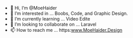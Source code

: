 - 👋 Hi, I’m @MoeHaider
- 👀 I’m interested in ... Boobs, Code, and Graphic Design.
- 🌱 I’m currently learning ... Video Edite
- 💞️ I’m looking to collaborate on ... Laravel
- 📫 How to reach me ... https:www.MoeHaider.Design

<!---
MoeHaider/MoeHaider is a ✨ special ✨ repository because its `README.md` (this file) appears on your GitHub profile.
You can click the Preview link to take a look at your changes.
--->
